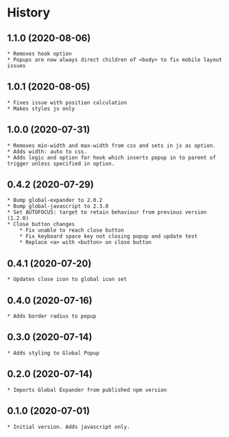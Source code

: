 # History

## 1.1.0 (2020-08-06)
    * Removes hook option
    * Popups are now always direct children of <body> to fix mobile layout issues

## 1.0.1 (2020-08-05)
    * Fixes issue with position calculation
    * Makes styles js only
    
## 1.0.0 (2020-07-31)
    * Removes min-width and max-width from css and sets in js as option.
    * Adds width: auto to css.
    * Adds logic and option for hook which inserts popup in to parent of trigger unless specified in option.

## 0.4.2 (2020-07-29)
    * Bump global-expander to 2.0.2
    * Bump global-javascript to 2.3.0
    * Set AUTOFOCUS: target to retain behaviour from previous version (1.2.0)
    * Close button changes
        * Fix unable to reach close button
        * Fix keyboard space key not closing popup and update test
        * Replace <a> with <button> on close button  

## 0.4.1 (2020-07-20)
    * Updates close icon to global icon set

## 0.4.0 (2020-07-16)
    * Adds border radius to popup

## 0.3.0 (2020-07-14)
    * Adds styling to Global Popup
    
## 0.2.0 (2020-07-14)
    * Imports Global Expander from published npm version

## 0.1.0 (2020-07-01)
    * Initial version. Adds javascript only.
